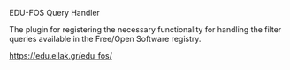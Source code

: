 EDU-FOS Query Handler

The plugin for registering the necessary functionality for handling the filter queries available in the Free/Open Software registry.

https://edu.ellak.gr/edu_fos/
